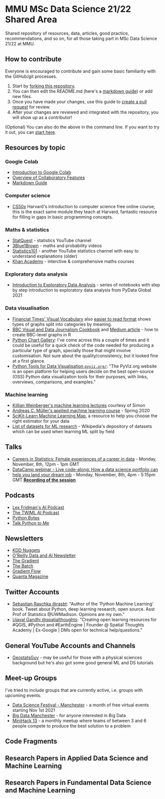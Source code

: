 # MMU MSc Data Science 21/22 Shared Area

Shared repository of resources, data, articles, good practice, recommendations, and so on, for all those taking part in MSc Data Science 21/22 at MMU.

## How to contribute
Everyone is encouraged to contribute and gain some basic familiarity with the GitHub/git processes.
1. Start by [forking this repository](https://docs.github.com/en/pull-requests/collaborating-with-pull-requests/working-with-forks/about-forks).
2. You can then edit the README.md (here's a [markdown guide](https://docs.github.com/en/github/writing-on-github/getting-started-with-writing-and-formatting-on-github/basic-writing-and-formatting-syntax)) or add new files.
3. Once you have made your changes, use this guide to [create a pull request](https://docs.github.com/en/pull-requests/collaborating-with-pull-requests/proposing-changes-to-your-work-with-pull-requests/creating-a-pull-request-from-a-fork) for review.
4. After your changes are reviewed and integrated with the repository, you will show up as a contributor!

(Optional) You can also do the above in the command line. If you want to try it out, you can [start here](https://docs.github.com/en/get-started/quickstart/set-up-git).

## Resources by topic
### Google Colab
<ul>
 <li><a href="https://www.youtube.com/watch?v=inN8seMm7UI">Introduction to Google Colab</a></li>
 <li><a href="https://colab.research.google.com/notebooks/basic_features_overview.ipynb">Overview of Collaboratory Features</a></li>
 <li><a href="https://colab.research.google.com/notebooks/markdown_guide.ipynb">Markdown Guide</a></li>
</ul>

### Computer science
* [CS50x](https://cs50.harvard.edu/x/2021/) Harvard's introduction to computer science free online course; this is the exact same module they teach at Harvard, fantastic resource for filling in gaps in basic programming concepts.

### Maths & statistics
* [StatQuest](https://www.youtube.com/c/joshstarmer/playlists) - statistics YouTube channel
* [3Blue1Brown](https://www.3blue1brown.com/#lessons) - maths and probability videos
* [Statistics101](https://www.youtube.com/c/BrandonFoltz/playlists?view=50&sort=dd&shelf_id=3) - another YouTube statistics channel with easy to understand explanations (older)
* [Khan Academy](https://www.khanacademy.org/) - interctive & comprehensive maths courses

### Exploratory data analysis
* [Introduction to Exploratory Data Analysis](https://github.com/sesise0307/pydata2021-eda) - series of notebooks with step by step introduction to exploratory data analysis from PyData Global 2021

### Data visualisation
* [Financial Times' Visual Vocabulary](https://github.com/Financial-Times/chart-doctor/blob/main/visual-vocabulary/FT4schools_RGS.pdf) also [easier to read format](https://ft-interactive.github.io/visual-vocabulary/) shows types of graphs split into categories by meaning.
* [BBC Visual and Data Journalism Cookbook](https://bbc.github.io/rcookbook/#how_to_create_bbc_style_graphics) and [Medium article](https://medium.com/bbc-visual-and-data-journalism/how-the-bbc-visual-and-data-journalism-team-works-with-graphics-in-r-ed0b35693535) - how to create BBC-level graphs in R
* [Python Chart Gallery](https://www.python-graph-gallery.com/all-charts/): I've come across this a couple of times and it could be useful for a quick check of the code needed for producing a particular type of graph, specially those that might involve customisation. Not sure about the quality/consistency, but it looked fine at a first glance.
* [Python Tools for Data Visualisation `pyviz.org/`](https://pyviz.org/): "The PyViz.org website is an open platform for helping users decide on the best open-source (OSS) Python data visualization tools for their purposes, with links, overviews, comparisons, and examples."


### Machine learning
* [Killian Weinberger's machine learning lectures](https://www.youtube.com/channel/UC7p_I0qxYZP94vhesuLAWNA/videos) courtesy of Simon
* [Andreas C. Müller's applied machine learning course](https://www.cs.columbia.edu/~amueller/comsw4995s20/schedule/) - Spring 2020 
* [SciKit-Learn Machine Learning Map](https://scikit-learn.org/stable/tutorial/machine_learning_map/index.html), a resource to help you choose the right estimator for your data
* [List of datasets for ML research](https://en.wikipedia.org/wiki/List_of_datasets_for_machine-learning_research) - Wikipedia's depository of datasets which can be used when learning ML split by field

## Talks
<ul>
 <li><a href="https://www.rss.org.uk/training-events/events/careers-in-statistics-female-experiences-of-a-care/#eventoverview">Careers in Statistics: Female experiences of a career in data</a> - Monday, November, 8th, 12pm - 1pm GMT</li>
  <li><a href="https://www.datacamp.com/live/lca-portfolio-via-workspace">DataCamp webinar - Live code-along: How a data science portfolio can help you land your dream job</a> - Monday, November, 8th, 4pm - 5:15pm GMT <a href="https://www.youtube.com/watch?v=7_VIjcFKHZo"><b>Recording of the session</a></b></li>
  </ul>

## Podcasts
<ul>
 <li><a href="https://www.youtube.com/c/lexfridman">Lex Fridman's AI Podcast</a></li>
 <li><a href="https://twimlai.com/shows/">The TWIML AI Podcast</a></li>
 <li><a href="https://pythonbytes.fm/">Python Bytes</a></li>
 <li><a href="https://talkpython.fm/">Talk Python to Me</a></li>
</ul>

## Newsletters

* [KDD Nuggets](https://www.kdnuggets.com/)
* <a href="https://www.oreilly.com/emails/newsletters/">O'Reilly Data and AI Newsletter</a>
* <a href="https://thegradientpub.substack.com/">The Gradient</a>
* <a href="https://read.deeplearning.ai/the-batch/">The Batch</a>
* <a href="https://gradientflow.substack.com/subscribe">Gradient Flow</a>
* <a href="https://www.quantamagazine.org/">Quanta Magazine</a>

## Twitter Accounts

* [Sebastian Raschka @rasbt](https://twitter.com/rasbt?s=20): "Author of the 'Python Machine Learning' book. Tweet about Python, deep learning research, open source. Asst Prof of Statistics @UWMadison. Opinions are my own."
* <a href="https://twitter.com/spatialthoughts">Ujaval Gandhi @spatialthoughts</a>: "Creating open learning resources for #QGIS, #Python and #EarthEngine | Founder @ Spatial Thoughts Academy | Ex-Google | DMs open for technical help/questions."

## General YouTube Accounts and Channels
<ul>
 <li><a href="https://www.youtube.com/c/GeostatsGuyLectures">GeostatsGuy</a> - may be useful for those with a physical sciences background but he's also got some good general ML and DS tutorials</li>
</ul>

## Meet-up Groups
I've tried to include groups that are currently active, i.e. groups with upcoming events.

<ul>
  <li><a href="https://www.meetup.com/Data-Science-Festival-Manchester/">Data Science Festival - Manchester</a> - a month of free virtual events starting Nov 1st 2021</li>
  <li><a href="https://www.meetup.com/BigDataManchester/">Big Data Manchester</a> - for anyone interested in Big Data</li>
  <li><a href="https://www.meetup.com/mini-hack/events/280072661">MiniHack 13</a> - a monthly meetup where teams of between 3 and 6 people compete to produce the best solution to a problem</li>
</ul>


## Code Fragments


## Research Papers in Applied Data Science and Machine Learning


## Research Papers in Fundamental Data Science and Machine Learning


